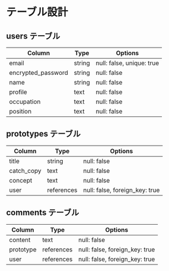 # テーブル設計

## users テーブル

| Column             | Type   | Options     |
| ------------------ | ------ | ----------- |
| email              | string | null: false, unique: true |
| encrypted_password | string | null: false |
| name               | string | null: false |
| profile            | text   | null: false |
| occupation         | text   | null: false |
| position           | text   | null: false |

## prototypes テーブル

| Column             | Type       | Options     |
| ------------------ | ---------- | ----------- |
| title              | string     | null: false |
| catch_copy         | text       | null: false |
| concept            | text       | null: false |
| user               | references | null: false, foreign_key: true |

## comments テーブル

| Column             | Type       | Options     |
| ------------------ | ---------- | ----------- |
| content            | text       | null: false |
| prototype          | references | null: false, foreign_key: true |
| user               | references | null: false, foreign_key: true |